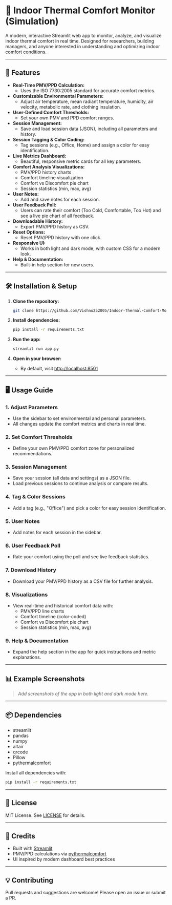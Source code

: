 # 🔵 Indoor Thermal Comfort Monitor (Simulation)

A modern, interactive Streamlit web app to monitor, analyze, and visualize indoor thermal comfort in real time. Designed for researchers, building managers, and anyone interested in understanding and optimizing indoor comfort conditions.

---

## 🚀 Features

- **Real-Time PMV/PPD Calculation:**
  - Uses the ISO 7730:2005 standard for accurate comfort metrics.
- **Customizable Environmental Parameters:**
  - Adjust air temperature, mean radiant temperature, humidity, air velocity, metabolic rate, and clothing insulation.
- **User-Defined Comfort Thresholds:**
  - Set your own PMV and PPD comfort ranges.
- **Session Management:**
  - Save and load session data (JSON), including all parameters and history.
- **Session Tagging & Color Coding:**
  - Tag sessions (e.g., Office, Home) and assign a color for easy identification.
- **Live Metrics Dashboard:**
  - Beautiful, responsive metric cards for all key parameters.
- **Comfort Analysis Visualizations:**
  - PMV/PPD history charts
  - Comfort timeline visualization
  - Comfort vs Discomfort pie chart
  - Session statistics (min, max, avg)
- **User Notes:**
  - Add and save notes for each session.
- **User Feedback Poll:**
  - Users can rate their comfort (Too Cold, Comfortable, Too Hot) and see a live pie chart of all feedback.
- **Downloadable History:**
  - Export PMV/PPD history as CSV.
- **Reset Options:**
  - Reset PMV/PPD history with one click.
- **Responsive UI:**
  - Works in both light and dark mode, with custom CSS for a modern look.
- **Help & Documentation:**
  - Built-in help section for new users.

---

## 🛠️ Installation & Setup

1. **Clone the repository:**
   ```bash
   git clone https://github.com/Vishnu252005/Indoor-Thermal-Comfort-Monitor.git
   ```

2. **Install dependencies:**
   ```bash
   pip install -r requirements.txt
   ```

3. **Run the app:**
   ```bash
   streamlit run app.py
   ```

4. **Open in your browser:**
   - By default, visit [http://localhost:8501](http://localhost:8501)

---

## 🖥️ Usage Guide

### 1. **Adjust Parameters**
- Use the sidebar to set environmental and personal parameters.
- All changes update the comfort metrics and charts in real time.

### 2. **Set Comfort Thresholds**
- Define your own PMV/PPD comfort zone for personalized recommendations.

### 3. **Session Management**
- Save your session (all data and settings) as a JSON file.
- Load previous sessions to continue analysis or compare results.

### 4. **Tag & Color Sessions**
- Add a tag (e.g., "Office") and pick a color for easy session identification.

### 5. **User Notes**
- Add notes for each session in the sidebar.

### 6. **User Feedback Poll**
- Rate your comfort using the poll and see live feedback statistics.

### 7. **Download History**
- Download your PMV/PPD history as a CSV file for further analysis.

### 8. **Visualizations**
- View real-time and historical comfort data with:
  - PMV/PPD line charts
  - Comfort timeline (color-coded)
  - Comfort vs Discomfort pie chart
  - Session statistics (min, max, avg)

### 9. **Help & Documentation**
- Expand the help section in the app for quick instructions and metric explanations.

---

## 📊 Example Screenshots

> _Add screenshots of the app in both light and dark mode here._

---

## 📦 Dependencies

- streamlit
- pandas
- numpy
- altair
- qrcode
- Pillow
- pythermalcomfort

Install all dependencies with:
```bash
pip install -r requirements.txt
```

---

## 📝 License

MIT License. See [LICENSE](LICENSE) for details.

---

## 🙏 Credits

- Built with [Streamlit](https://streamlit.io/)
- PMV/PPD calculations via [pythermalcomfort](https://github.com/CenterForTheBuiltEnvironment/pythermalcomfort)
- UI inspired by modern dashboard best practices

---

## 💡 Contributing

Pull requests and suggestions are welcome! Please open an issue or submit a PR. 
